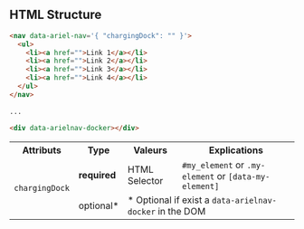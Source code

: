 <h2>HTML Structure</h2>

```html
<nav data-ariel-nav='{ "chargingDock": "" }'>
  <ul>
    <li><a href="">Link 1</a></li>
    <li><a href="">Link 2</a></li>
    <li><a href="">Link 3</a></li>
    <li><a href="">Link 4</a></li>
  </ul>
</nav>
      
...
      
<div data-arielnav-docker></div>
```

<table>
  <tr>
    <th>Attributs</th>
    <th>Type</th>
    <th>Valeurs</th>
    <th>Explications</th>
  </tr>
  <tr>
    <td rowspan="3"><code>chargingDock</code></td>
  </tr>
  <tr>
    <td><b>required</b></td>
    <td>HTML Selector</td>
    <td><code>#my_element</code> or  <code>.my-element</code> or <code>[data-my-element]</code></td>
  </tr>
  <tr>
    <td>optional*</td>
    <td colspan="2">* Optional if exist a <code>data-arielnav-docker</code> in the DOM</td>
  </tr>
</table>
